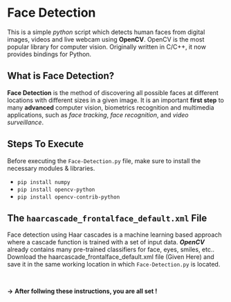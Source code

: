 # Face Detection

This is a simple _python_ script which detects human faces from digital images, videos and live webcam using **OpenCV**. OpenCV is the most popular library for computer vision. Originally written in C/C++, it now provides bindings for Python.
<br />

## What is Face Detection?
**Face Detection** is the method of discovering all possible faces at different locations with different sizes in a given image. It is an important **first step** to many **advanced** computer vision, biometrics recognition and multimedia applications, such as _face tracking_, _face recognition_, and _video surveillance_.

## Steps To Execute
Before executing the `Face-Detection.py` file, make sure to install the necessary modules & libraries.
-    `pip install numpy`
-    `pip install opencv-python`
-    `pip install opencv-contrib-python` <br />

## The `haarcascade_frontalface_default.xml` File
Face detection using Haar cascades is a machine learning based approach where a cascade function is trained with a set of input data. ***OpenCV*** already contains many pre-trained classifiers for face, eyes, smiles, etc..
Download the haarcascade_frontalface_default.xml file (Given Here) and save it in the same working location in which `Face-Detection.py` is located.

<br />

**->** **After follwing these instructions, you are all set !**
